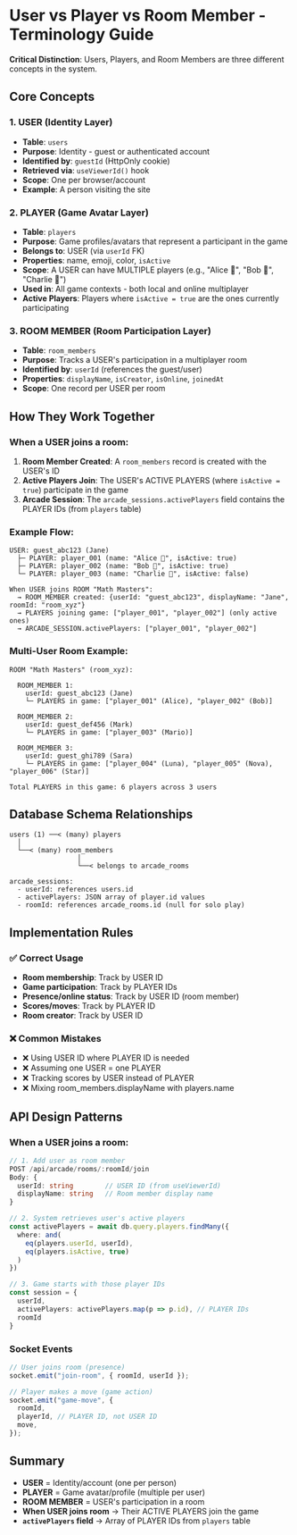 # User vs Player vs Room Member - Terminology Guide

**Critical Distinction**: Users, Players, and Room Members are three different concepts in the system.

## Core Concepts

### 1. **USER** (Identity Layer)

- **Table**: `users`
- **Purpose**: Identity - guest or authenticated account
- **Identified by**: `guestId` (HttpOnly cookie)
- **Retrieved via**: `useViewerId()` hook
- **Scope**: One per browser/account
- **Example**: A person visiting the site

### 2. **PLAYER** (Game Avatar Layer)

- **Table**: `players`
- **Purpose**: Game profiles/avatars that represent a participant in the game
- **Belongs to**: USER (via `userId` FK)
- **Properties**: name, emoji, color, `isActive`
- **Scope**: A USER can have MULTIPLE players (e.g., "Alice 👧", "Bob 👦", "Charlie 🧒")
- **Used in**: All game contexts - both local and online multiplayer
- **Active Players**: Players where `isActive = true` are the ones currently participating

### 3. **ROOM MEMBER** (Room Participation Layer)

- **Table**: `room_members`
- **Purpose**: Tracks a USER's participation in a multiplayer room
- **Identified by**: `userId` (references the guest/user)
- **Properties**: `displayName`, `isCreator`, `isOnline`, `joinedAt`
- **Scope**: One record per USER per room

## How They Work Together

### When a USER joins a room:

1. **Room Member Created**: A `room_members` record is created with the USER's ID
2. **Active Players Join**: The USER's ACTIVE PLAYERS (where `isActive = true`) participate in the game
3. **Arcade Session**: The `arcade_sessions.activePlayers` field contains the PLAYER IDs (from `players` table)

### Example Flow:

```
USER: guest_abc123 (Jane)
  ├─ PLAYER: player_001 (name: "Alice 👧", isActive: true)
  ├─ PLAYER: player_002 (name: "Bob 👦", isActive: true)
  └─ PLAYER: player_003 (name: "Charlie 🧒", isActive: false)

When USER joins ROOM "Math Masters":
  → ROOM_MEMBER created: {userId: "guest_abc123", displayName: "Jane", roomId: "room_xyz"}
  → PLAYERS joining game: ["player_001", "player_002"] (only active ones)
  → ARCADE_SESSION.activePlayers: ["player_001", "player_002"]
```

### Multi-User Room Example:

```
ROOM "Math Masters" (room_xyz):

  ROOM_MEMBER 1:
    userId: guest_abc123 (Jane)
    └─ PLAYERS in game: ["player_001" (Alice), "player_002" (Bob)]

  ROOM_MEMBER 2:
    userId: guest_def456 (Mark)
    └─ PLAYERS in game: ["player_003" (Mario)]

  ROOM_MEMBER 3:
    userId: guest_ghi789 (Sara)
    └─ PLAYERS in game: ["player_004" (Luna), "player_005" (Nova), "player_006" (Star)]

Total PLAYERS in this game: 6 players across 3 users
```

## Database Schema Relationships

```
users (1) ──< (many) players
  │
  └──< (many) room_members
                 │
                 └──< belongs to arcade_rooms

arcade_sessions:
  - userId: references users.id
  - activePlayers: JSON array of player.id values
  - roomId: references arcade_rooms.id (null for solo play)
```

## Implementation Rules

### ✅ Correct Usage

- **Room membership**: Track by USER ID
- **Game participation**: Track by PLAYER IDs
- **Presence/online status**: Track by USER ID (room member)
- **Scores/moves**: Track by PLAYER ID
- **Room creator**: Track by USER ID

### ❌ Common Mistakes

- ❌ Using USER ID where PLAYER ID is needed
- ❌ Assuming one USER = one PLAYER
- ❌ Tracking scores by USER instead of PLAYER
- ❌ Mixing room_members.displayName with players.name

## API Design Patterns

### When a USER joins a room:

```typescript
// 1. Add user as room member
POST /api/arcade/rooms/:roomId/join
Body: {
  userId: string        // USER ID (from useViewerId)
  displayName: string   // Room member display name
}

// 2. System retrieves user's active players
const activePlayers = await db.query.players.findMany({
  where: and(
    eq(players.userId, userId),
    eq(players.isActive, true)
  )
})

// 3. Game starts with those player IDs
const session = {
  userId,
  activePlayers: activePlayers.map(p => p.id), // PLAYER IDs
  roomId
}
```

### Socket Events

```typescript
// User joins room (presence)
socket.emit("join-room", { roomId, userId });

// Player makes a move (game action)
socket.emit("game-move", {
  roomId,
  playerId, // PLAYER ID, not USER ID
  move,
});
```

## Summary

- **USER** = Identity/account (one per person)
- **PLAYER** = Game avatar/profile (multiple per user)
- **ROOM MEMBER** = USER's participation in a room
- **When USER joins room** → Their ACTIVE PLAYERS join the game
- **`activePlayers` field** → Array of PLAYER IDs from `players` table
